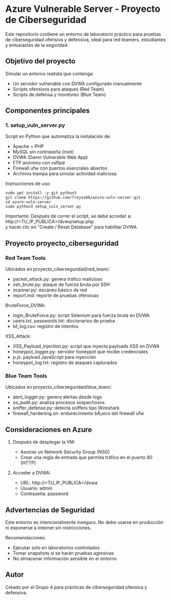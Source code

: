 
# Azure Vulnerable Server - Proyecto de Ciberseguridad

Este repositorio contiene un entorno de laboratorio práctico para pruebas de ciberseguridad ofensiva y defensiva, ideal para red teamers, estudiantes y entusiastas de la seguridad.

## Objetivo del proyecto

Simular un entorno realista que contenga:
- Un servidor vulnerable con DVWA configurado manualmente
- Scripts ofensivos para ataques (Red Team)
- Scripts de defensa y monitoreo (Blue Team)

## Componentes principales

### 1. setup_vuln_server.py

Script en Python que automatiza la instalación de:

- Apache + PHP
- MySQL sin contraseña (root)
- DVWA (Damn Vulnerable Web App)
- FTP anónimo con vsftpd
- Firewall ufw con puertos esenciales abiertos
- Archivos trampa para simular actividad maliciosa

Instrucciones de uso:

```
sudo apt install -y git python3
git clone https://github.com/Trejos06/azure-vuln-server.git
cd azure-vuln-server
sudo python3 setup_vuln_server.py
```

Importante: Después de correr el script, se debe acceder a:
http://<TU_IP_PUBLICA>/dvwa/setup.php  
y hacer clic en "Create / Reset Database" para habilitar DVWA.

## Proyecto proyecto_ciberseguridad

### Red Team Tools

Ubicados en proyecto_ciberseguridad/red_team/:

- packet_attack.py: genera tráfico malicioso
- ssh_brute.py: ataque de fuerza bruta por SSH
- scanner.py: escaneo básico de red
- report.md: reporte de pruebas ofensivas

BruteForce_DVWA:
- login_BruteForce.py: script Selenium para fuerza bruta en DVWA
- users.txt, passwords.txt: diccionarios de prueba
- bf_log.csv: registro de intentos

XSS_Attack:
- XSS_Payload_Injection.py: script que inyecta payloads XSS en DVWA
- honeypot_logger.py: servidor honeypot que recibe credenciales
- p.js: payload JavaScript para inyección
- honeypot_log.txt: registro de ataques capturados

### Blue Team Tools

Ubicados en proyecto_ciberseguridad/blue_team/:

- alert_logger.py: genera alertas desde logs
- os_audit.py: analiza procesos sospechosos
- sniffer_defense.py: detecta sniffers tipo Wireshark
- firewall_hardening.sh: endurecimiento bÃ¡sico del firewall ufw

## Consideraciones en Azure

1. Después de desplegar la VM:
   - Asociar un Network Security Group (NSG)
   - Crear una regla de entrada que permita tráfico en el puerto 80 (HTTP)

2. Acceder a DVWA:
   - URL: http://<TU_IP_PUBLICA>/dvwa
   - Usuario: admin
   - Contraseña: password

## Advertencias de Seguridad

Este entorno es intencionalmente inseguro. No debe usarse en producción ni exponerse a internet sin restricciones.

Recomendaciones:
- Ejecutar solo en laboratorios controlados
- Tomar snapshots si se harán pruebas agresivas
- No almacenar información sensible en el entorno

## Autor

Creado por el Grupo 4 para prácticas de ciberseguridad ofensiva y defensiva.
